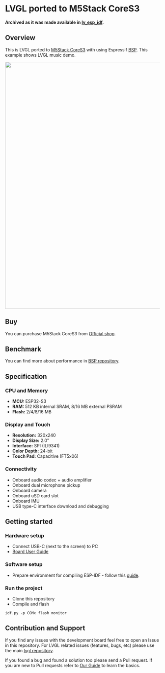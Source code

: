 # LVGL ported to M5Stack CoreS3


**Archived as it was made available in [lv_esp_idf](https://github.com/lvgl/lv_esp_idf).**

## Overview

This is LVGL ported to [M5Stack CoreS3](https://github.com/espressif/esp-bsp/tree/master/bsp/m5stack_core_s3) with using Espressif [BSP](https://github.com/espressif/esp-bsp). This example shows LVGL music demo.

<div align=center><img src="https://raw.githubusercontent.com/espressif/esp-bsp/master/bsp/m5stack_core_s3/pic.webp" width=800/></div>

## Buy

You can purchase M5Stack CoreS3 from [Official shop](https://shop.m5stack.com/products/m5stack-cores3-esp32s3-lotdevelopment-kit).

## Benchmark

You can find more about performance in [BSP repository](https://github.com/espressif/esp-bsp/blob/master/components/esp_lvgl_port/docs/performance.md).

## Specification

### CPU and Memory
- **MCU:** ESP32-S3
- **RAM:** 512 KB internal SRAM,  8/16 MB external PSRAM
- **Flash:** 2/4/8/16 MB

### Display and Touch
- **Resolution:** 320x240
- **Display Size:** 2.0"
- **Interface:** SPI (ILI9341)
- **Color Depth:** 24-bit
- **Touch Pad:** Capacitive (FT5x06)

### Connectivity
- Onboard audio codec + audio amplifier
- Onboard dual microphone pickup
- Onboard camera
- Onboard uSD card slot
- Onboard IMU
- USB type-C interface download and debugging

## Getting started

### Hardware setup
- Connect USB-C (next to the screen) to PC
- [Board User Guide](https://docs.m5stack.com/en/core/CoreS3)

### Software setup
- Prepare environment for compiling ESP-IDF - follow this [guide](https://docs.espressif.com/projects/esp-idf/en/latest/esp32/get-started/index.html).

### Run the project
- Clone this repository
- Compile and flash
```
idf.py -p COMx flash monitor
```

## Contribution and Support

If you find any issues with the development board feel free to open an Issue in this repository. For LVGL related issues (features, bugs, etc) please use the main [lvgl repository](https://github.com/lvgl/lvgl).

If you found a bug and found a solution too please send a Pull request. If you are new to Pull requests refer to [Our Guide](https://docs.lvgl.io/master/CONTRIBUTING.html#pull-request) to learn the basics.

